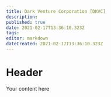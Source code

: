 ```yaml
---
title: Dark Venture Corporation [DKVC]
description: 
published: true
date: 2021-02-17T13:36:10.323Z
tags: 
editor: markdown
dateCreated: 2021-02-17T13:36:10.323Z
---
```


# Header
Your content here